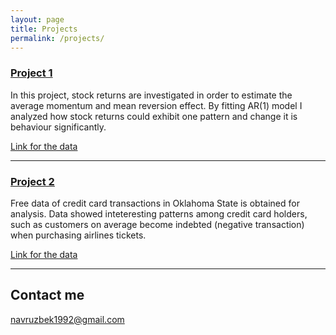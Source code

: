 ```yaml
---
layout: page
title: Projects
permalink: /projects/
---
```


### [Project 1](/projects/project1.nb.html) 

In this project, stock returns are investigated in order to estimate the average momentum and mean reversion effect. By fitting AR(1) model I analyzed how stock returns could exhibit one pattern and change it is behaviour significantly. 

[Link for the data](https://navruzbek1992.github.io/stock-return-analysis/returns_20181228.csv)

***

### [Project 2](/projects/project2.nb.html) 

Free data of credit card transactions in Oklahoma State is obtained for analysis. Data showed inteteresting patterns among credit card holders, such as customers on average become indebted (negative transaction) when purchasing airlines tickets. 

[Link for the data](https://navruzbek1992.github.io/stock-return-analysis/res_purchase_2014.csv)

***


## Contact me

[navruzbek1992@gmail.com](mailto:navruzbek1992@gmail.com)
